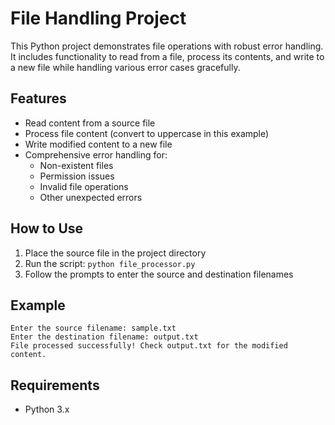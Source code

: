 # File Handling Project

This Python project demonstrates file operations with robust error handling. It includes functionality to read from a file, process its contents, and write to a new file while handling various error cases gracefully.

## Features
- Read content from a source file
- Process file content (convert to uppercase in this example)
- Write modified content to a new file
- Comprehensive error handling for:
  - Non-existent files
  - Permission issues
  - Invalid file operations
  - Other unexpected errors

## How to Use
1. Place the source file in the project directory
2. Run the script: `python file_processor.py`
3. Follow the prompts to enter the source and destination filenames

## Example
```
Enter the source filename: sample.txt
Enter the destination filename: output.txt
File processed successfully! Check output.txt for the modified content.
```

## Requirements
- Python 3.x
